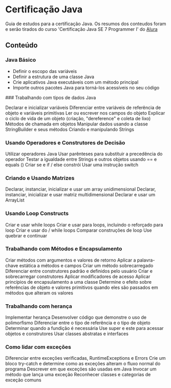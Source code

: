 # Certificação Java

Guia de estudos para a certificação Java. Os resumos dos conteudos foram e serão tirados do curso 'Certificação Java SE 7 Programmer I' do <a href="https://www.alura.com.br/cursos-online-programacao">Alura</a>

## Conteúdo

### Java Básico
<ul>
<li>Definir o escopo das variáveis</li>
<li>Definir a estrutura de uma classe Java</li>
<li>Crie aplicativos Java executáveis ​​com um método principal</li>
<li>Importe outros pacotes Java para torná-los acessíveis no seu código</li>
</ul>
### Trabalhando com tipos de dados Java

Declarar e inicializar variáveis
Diferenciar entre variáveis ​​de referência de objeto e variáveis ​​primitivas
Ler ou escrever nos campos do objeto
Explicar o ciclo de vida de um objeto (criação, "dereference" e coleta de lixo)
Métodos de chamada em objetos
Manipular dados usando a classe StringBuilder e seus métodos
Criando e manipulando Strings

### Usando Operadores e Construtores de Decisão

Utilizar operadores Java
Usar parênteses para substituir a precedência do operador
Testar a igualdade entre Strings e outros objetos usando == e equals ()
Criar se e if / else constrói
Usar uma instrução switch

### Criando e Usando Matrizes

Declarar, instanciar, inicializar e usar um array unidimensional
Declarar, instanciar, inicializar e usar matriz multidimensional
Declarar e usar um ArrayList

### Usando Loop Constructs

Criar e usar while loops
Criar e usar para loops, incluindo o reforçado para loop
Criar e usar do / while loops
Comparar construções de loop
Use quebrar e continuar

### Trabalhando com Métodos e Encapsulamento

Criar métodos com argumentos e valores de retorno
Aplicar a palavra-chave estática a métodos e campos
Criar um método sobrecarregado
Diferenciar entre construtores padrão e definidos pelo usuário
Criar e sobrecarregar construtores
Aplicar modificadores de acesso
Aplicar princípios de encapsulamento a uma classe
Determine o efeito sobre referências de objeto e valores primitivos quando eles são passados ​​em métodos que alteram os valores

### Trabalhando com herança

Implementar herança
Desenvolver código que demonstre o uso de polimorfismo
Diferenciar entre o tipo de referência e o tipo de objeto
Determinar quando a fundição é necessária
Use super e este para acessar objetos e construtores
Usar classes abstratas e interfaces

### Como lidar com exceções

Diferenciar entre exceções verificadas, RuntimeExceptions e Errors
Crie um bloco try-catch e determine como as exceções alteram o fluxo normal do programa
Descrever em que exceções são usadas em Java
Invocar um método que lança uma exceção
Reconhecer classes e categorias de exceção comuns
